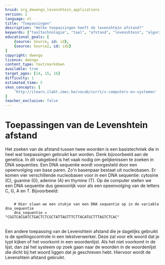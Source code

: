 ```yaml
---
hruid: org_dewengo_levenshtein_applications
version: 1
language: nl
title: "Toepassingen"
description: "Welke toepassingen heeft de levenshtein afstand?"
keywords: ["taaltechnologie", "taal", "afstand", "levenshtein", "algoritme", "toepassingen"]
educational_goals: [
    {source: Source, id: id}, 
    {source: Source2, id: id2}
]
copyright: dwengo
licence: dwengo
content_type: text/markdown
available: true
target_ages: [14, 15, 16]
difficulty: 1
estimated_time: 5
skos_concepts: [
    'http://ilearn.ilabt.imec.be/vocab/curr1/s-computers-en-systemen'
]
teacher_exclusive: false
---
```


# Toepassingen van de Levenshtein afstand

Het zoeken van de afstand tussen twee woorden is een basistechniek die in heel wat toepassingen gebruikt kan worden. Denk bijvoorbeeld aan de genetica. In dit vakgebied is het vaak nodig om gelijkenissen te zoeken in DNA sequenties. Een DNA sequentie wordt voorgesteld door een opeenvolging van base paren. Zo'n basenpaar bestaat uit nucleobasen. Er komen vier verschillende nucleobasen voor in een DNA sequentie: cytosine (C), guanine (G), adenine (A) en thymine (T). Op de computer stellen we een DNA sequentie dus gewoonlijk voor als een opeenvolging van de letters C, G, A en T. Bijvoorbeeld:

<code class="language-python">
    # Hier slaan we een stukje van een DNA sequentie op in de variable dna_sequentie
    dna_sequentie = "CGGTCACGATCTGACTCTCGCTATTAGTTTCTTACATGCTTTAGTCTCAC"
</code><br>


Een andere toepassing van de Levenshtein afstand die je dagelijks gebruikt is de spellingscontrole in een tekstverwerker. Deze zal voor elk woord dat je typt kijken of het voorkomt in een woordenlijst. Als het niet voorkomt in de lijst, dan zal het systeem op zoek gaan naar de woorden in de woordenlijst die dicht bij het woord liggen dat je geschreven hebt. Hiervoor wordt de Levenshtein afstand gebruikt.
